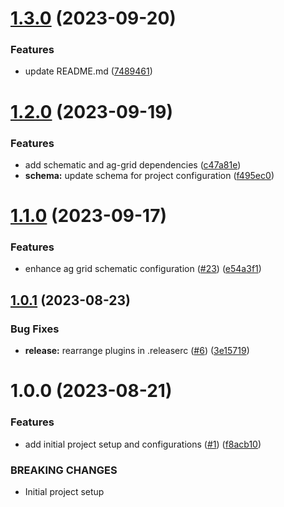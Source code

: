 # [1.3.0](https://github.com/s-gryt/ng-ag-grid-schematics/compare/v1.2.0...v1.3.0) (2023-09-20)


### Features

* update README.md ([7489461](https://github.com/s-gryt/ng-ag-grid-schematics/commit/74894612bad98a8b1c75303ec9ab2bab30e05158))

# [1.2.0](https://github.com/s-gryt/ng-ag-grid-schematics/compare/v1.1.0...v1.2.0) (2023-09-19)


### Features

* add schematic and ag-grid dependencies ([c47a81e](https://github.com/s-gryt/ng-ag-grid-schematics/commit/c47a81ea5e8aded2c7647eaaeabc6603a486b421))
* **schema:** update schema for project configuration ([f495ec0](https://github.com/s-gryt/ng-ag-grid-schematics/commit/f495ec0bd8d12ab44c3ca8d74a328634e95d71de))

# [1.1.0](https://github.com/s-gryt/ng-ag-grid-schematics/compare/v1.0.1...v1.1.0) (2023-09-17)


### Features

* enhance ag grid schematic configuration ([#23](https://github.com/s-gryt/ng-ag-grid-schematics/issues/23)) ([e54a3f1](https://github.com/s-gryt/ng-ag-grid-schematics/commit/e54a3f130ddbf88a7b292cc71c48f8889eeceffb))

## [1.0.1](https://github.com/Sgryts/ng-ag-grid-schematics/compare/v1.0.0...v1.0.1) (2023-08-23)


### Bug Fixes

* **release:** rearrange plugins in .releaserc ([#6](https://github.com/Sgryts/ng-ag-grid-schematics/issues/6)) ([3e15719](https://github.com/Sgryts/ng-ag-grid-schematics/commit/3e15719f9888444a4ab75189dc72aa7e77f8de55))

# 1.0.0 (2023-08-21)


### Features

* add initial project setup and configurations ([#1](https://github.com/Sgryts/ng-ag-grid-schematics/issues/1)) ([f8acb10](https://github.com/Sgryts/ng-ag-grid-schematics/commit/f8acb109615c58d64c2a3319cc5f142e280e1921))


### BREAKING CHANGES

* Initial project setup
